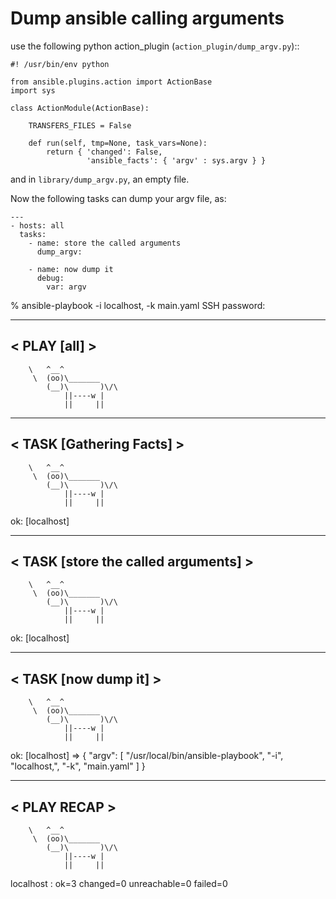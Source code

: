 # Dump ansible calling arguments

use the following python action_plugin (`action_plugin/dump_argv.py`)::

```
#! /usr/bin/env python

from ansible.plugins.action import ActionBase
import sys

class ActionModule(ActionBase):

    TRANSFERS_FILES = False

    def run(self, tmp=None, task_vars=None):
        return { 'changed': False,
                 'ansible_facts': { 'argv' : sys.argv } }
```

and in `library/dump_argv.py`, an empty file.

Now the following tasks can dump your argv file, as:

```
---
- hosts: all
  tasks:
    - name: store the called arguments
      dump_argv:

    - name: now dump it
      debug:
        var: argv
```
% ansible-playbook  -i localhost, -k main.yaml
SSH password:
 ____________
< PLAY [all] >
 ------------
        \   ^__^
         \  (oo)\_______
            (__)\       )\/\
                ||----w |
                ||     ||

 ________________________
< TASK [Gathering Facts] >
 ------------------------
        \   ^__^
         \  (oo)\_______
            (__)\       )\/\
                ||----w |
                ||     ||

ok: [localhost]
 ___________________________________
< TASK [store the called arguments] >
 -----------------------------------
        \   ^__^
         \  (oo)\_______
            (__)\       )\/\
                ||----w |
                ||     ||

ok: [localhost]
 ____________________
< TASK [now dump it] >
 --------------------
        \   ^__^
         \  (oo)\_______
            (__)\       )\/\
                ||----w |
                ||     ||

ok: [localhost] => {
    "argv": [
        "/usr/local/bin/ansible-playbook",
        "-i",
        "localhost,",
        "-k",
        "main.yaml"
    ]
}
 ____________
< PLAY RECAP >
 ------------
        \   ^__^
         \  (oo)\_______
            (__)\       )\/\
                ||----w |
                ||     ||

localhost                  : ok=3    changed=0    unreachable=0    failed=0
```
